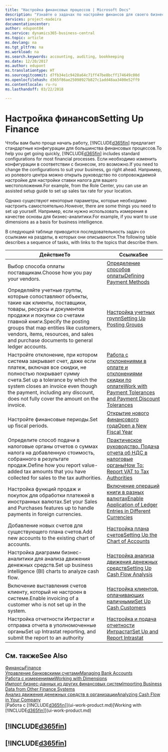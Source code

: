 ```yaml
---
title: "Настройка финансовых процессов | Microsoft Docs"
description: "Узнайте о задачах по настройке финансов для своего бизнеса в соответствии требованиями учет и аудита."
services: project-madeira
documentationcenter: 
author: edupont04
ms.service: dynamics365-business-central
ms.topic: article
ms.devlang: na
ms.tgt_pltfrm: na
ms.workload: na
ms.search.keywords: accounting, auditing, bookkeeping
ms.date: 12/20/2017
ms.author: edupont
ms.translationtype: HT
ms.sourcegitcommit: d7fb34e1c9428a64c71ff47be8bcff174649c00d
ms.openlocfilehash: d365f86ae25098927b827c1add48aa3400e52ff9
ms.contentlocale: ru-ru
ms.lasthandoff: 03/22/2018

---
```

# <a name="setting-up-finance"></a><span data-ttu-id="2ff4d-103">Настройка финансов</span><span class="sxs-lookup"><span data-stu-id="2ff4d-103">Setting Up Finance</span></span>
<span data-ttu-id="2ff4d-104">Чтобы вам было проще начать работу, [!INCLUDE[d365fin](includes/d365fin_md.md)] предлагает стандартные конфигурации для большинства финансовых процессов.</span><span class="sxs-lookup"><span data-stu-id="2ff4d-104">To help you get going quickly, [!INCLUDE[d365fin](includes/d365fin_md.md)] includes standard configurations for most financial processes.</span></span> <span data-ttu-id="2ff4d-105">Если необходимо изменить конфигурации в соответствии с бизнесом, это возможно.</span><span class="sxs-lookup"><span data-stu-id="2ff4d-105">If you need to change the configurations to suit your business, go right ahead.</span></span> <span data-ttu-id="2ff4d-106">Например, из ролевого центра можно открыть руководство по сопровождаемой настройке для настройки ставки налога для вашего местоположения.</span><span class="sxs-lookup"><span data-stu-id="2ff4d-106">For example, from the Role Center, you can use an assisted setup guide to set up sales tax rate for your location.</span></span>  

<span data-ttu-id="2ff4d-107">Однако существуют некоторые параметры, которые необходимо настроить самостоятельно.</span><span class="sxs-lookup"><span data-stu-id="2ff4d-107">However, there are some things you need to set up yourself.</span></span> <span data-ttu-id="2ff4d-108">Например, если нужно использовать измерения в качестве основы для бизнес-аналитики.</span><span class="sxs-lookup"><span data-stu-id="2ff4d-108">For example, if you want to use dimensions as a basis for business intelligence.</span></span>  

<span data-ttu-id="2ff4d-109">В следующей таблице приводится последовательность задач со ссылками на разделы, в которых они описываются.</span><span class="sxs-lookup"><span data-stu-id="2ff4d-109">The following table describes a sequence of tasks, with links to the topics that describe them.</span></span>

| <span data-ttu-id="2ff4d-110">Действие</span><span class="sxs-lookup"><span data-stu-id="2ff4d-110">To</span></span> | <span data-ttu-id="2ff4d-111">Ссылка</span><span class="sxs-lookup"><span data-stu-id="2ff4d-111">See</span></span> |
| --- | --- |
| <span data-ttu-id="2ff4d-112">Выбор способа оплаты поставщикам.</span><span class="sxs-lookup"><span data-stu-id="2ff4d-112">Choose how you pay your vendors.</span></span> |[<span data-ttu-id="2ff4d-113">Определение способов оплаты</span><span class="sxs-lookup"><span data-stu-id="2ff4d-113">Defining Payment Methods</span></span>](finance-payment-methods.md) |
| <span data-ttu-id="2ff4d-114">Определяйте учетные группы, которые сопоставляют объекты, такие как клиенты, поставщики, товары, ресурсы и документов продажи и покупки со счетами главной книги.</span><span class="sxs-lookup"><span data-stu-id="2ff4d-114">Specify the posting groups that map entities like customers, vendors, items, resources, and sales and purchase documents to general ledger accounts.</span></span> |[<span data-ttu-id="2ff4d-115">Настройка учетных групп</span><span class="sxs-lookup"><span data-stu-id="2ff4d-115">Setting Up Posting Groups</span></span>](finance-posting-groups.md)|
|<span data-ttu-id="2ff4d-116">Настройте отклонение, при котором система закрывает счет, даже если платеж, включая все скидки, не полностью покрывает сумму счета.</span><span class="sxs-lookup"><span data-stu-id="2ff4d-116">Set up a tolerance by which the system closes an invoice even though the payment, including any discount, does not fully cover the amount on the invoice.</span></span>|[<span data-ttu-id="2ff4d-117">Работа с отклонениями в оплате и отклонениями скидки по оплате</span><span class="sxs-lookup"><span data-stu-id="2ff4d-117">Work with Payment Tolerances and Payment Discount Tolerances</span></span>](finance-payment-tolerance-and-payment-discount-tolerance.md)|
| <span data-ttu-id="2ff4d-118">Настройте финансовые периоды.</span><span class="sxs-lookup"><span data-stu-id="2ff4d-118">Set up fiscal periods.</span></span> |[<span data-ttu-id="2ff4d-119">Открытие нового финансового года</span><span class="sxs-lookup"><span data-stu-id="2ff4d-119">Open a New Fiscal Year</span></span>](finance-how-open-new-fiscal-year.md) |
| <span data-ttu-id="2ff4d-120">Определите способ подачи в налоговые органы отчетов о суммах налога на добавленную стоимость, собранного в результате продаж.</span><span class="sxs-lookup"><span data-stu-id="2ff4d-120">Define how you report value-added tax amounts that you have collected for sales to the tax authorities.</span></span> |[<span data-ttu-id="2ff4d-121">Практическое руководство. Подача отчета об НДС в налоговые органы</span><span class="sxs-lookup"><span data-stu-id="2ff4d-121">How To: Report VAT to Tax Authorities</span></span>](finance-how-report-vat.md)|
| <span data-ttu-id="2ff4d-122">Настройка функций продаж и покупок для обработки платежей в иностранных валютах.</span><span class="sxs-lookup"><span data-stu-id="2ff4d-122">Set your Sales and Purchases features up to handle payments in foreign currencies.</span></span>|[<span data-ttu-id="2ff4d-123">Включение операций книги в разных валютах</span><span class="sxs-lookup"><span data-stu-id="2ff4d-123">Enable Application of Ledger Entries in Different Currencies</span></span>](finance-how-enable-application-ledger-entries-different-currencies.md)
| <span data-ttu-id="2ff4d-124">Добавление новых счетов для существующего плана счетов.</span><span class="sxs-lookup"><span data-stu-id="2ff4d-124">Add new accounts to the existing chart of accounts.</span></span> |[<span data-ttu-id="2ff4d-125">Настройка плана счетов</span><span class="sxs-lookup"><span data-stu-id="2ff4d-125">Setting Up the Chart of Accounts</span></span>](finance-setup-chart-accounts.md) |
| <span data-ttu-id="2ff4d-126">Настройка диаграмм бизнес-аналитики для анализа движения денежных средств.</span><span class="sxs-lookup"><span data-stu-id="2ff4d-126">Set up business intelligence (BI) charts to analyze cash flow.</span></span> |[<span data-ttu-id="2ff4d-127">Настройка анализа движения денежных средств</span><span class="sxs-lookup"><span data-stu-id="2ff4d-127">Setting Up Cash Flow Analysis</span></span>](finance-setup-cash-flow-analyses.md) |
|<span data-ttu-id="2ff4d-128">Включение выставления счетов клиенту, который не настроен в системе.</span><span class="sxs-lookup"><span data-stu-id="2ff4d-128">Enable invoicing of a customer who is not set up in the system.</span></span>|[<span data-ttu-id="2ff4d-129">Настройка клиентов, оплачивающих наличными</span><span class="sxs-lookup"><span data-stu-id="2ff4d-129">Set Up Cash Customers</span></span>](finance-how-to-set-up-cash-customers.md)|
| <span data-ttu-id="2ff4d-130">Настройка отчетности Интрастат и отправка отчета в уполномоченные органы</span><span class="sxs-lookup"><span data-stu-id="2ff4d-130">Set up Intrastat reporting, and submit the report to an authority</span></span> | [<span data-ttu-id="2ff4d-131">Настройка и подача отчетности Интрастат</span><span class="sxs-lookup"><span data-stu-id="2ff4d-131">Set Up and Report Intrastat</span></span>](finance-how-setup-report-intrastat.md)|

## <a name="see-also"></a><span data-ttu-id="2ff4d-132">См. также</span><span class="sxs-lookup"><span data-stu-id="2ff4d-132">See Also</span></span>
[<span data-ttu-id="2ff4d-133">Финансы</span><span class="sxs-lookup"><span data-stu-id="2ff4d-133">Finance</span></span>](finance.md)  
[<span data-ttu-id="2ff4d-134">Управление банковскими счетами</span><span class="sxs-lookup"><span data-stu-id="2ff4d-134">Managing Bank Accounts</span></span>](bank-manage-bank-accounts.md)  
[<span data-ttu-id="2ff4d-135">Работа с измерениями</span><span class="sxs-lookup"><span data-stu-id="2ff4d-135">Working with Dimensions</span></span>](finance-dimensions.md)  
[<span data-ttu-id="2ff4d-136">Импорт бизнес-данных из других финансовых систем</span><span class="sxs-lookup"><span data-stu-id="2ff4d-136">Importing Business Data from Other Finance Systems</span></span>](upload-data.md)  
[<span data-ttu-id="2ff4d-137">Анализ движения денежных средств в организации</span><span class="sxs-lookup"><span data-stu-id="2ff4d-137">Analyzing Cash Flow in Your Company</span></span>](finance-analyze-cash-flow.md)  
<span data-ttu-id="2ff4d-138">[Работа с [!INCLUDE[d365fin](includes/d365fin_md.md)]](ui-work-product.md)</span><span class="sxs-lookup"><span data-stu-id="2ff4d-138">[Working with [!INCLUDE[d365fin](includes/d365fin_md.md)]](ui-work-product.md)</span></span>  

## [!INCLUDE[d365fin](includes/free_trial_md.md)]  
## [!INCLUDE[d365fin](includes/training_link_md.md)]

